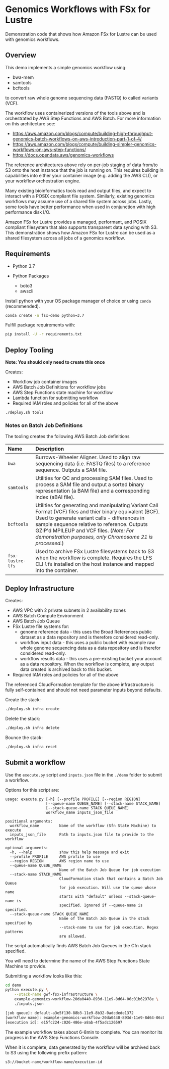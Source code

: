 # Genomics Workflows with FSx for Lustre

Demonstration code that shows how Amazon FSx for Lustre can be used with genomics workflows.

## Overview

This demo implements a simple genomics workflow using:

* bwa-mem
* samtools
* bcftools

to convert raw whole genome sequencing data (FASTQ) to called variants (VCF).

The workflow uses containerized versions of the tools above and is orchestrated by AWS Step Functions and AWS Batch.  For more information on this architecture see:

* https://aws.amazon.com/blogs/compute/building-high-throughput-genomics-batch-workflows-on-aws-introduction-part-1-of-4/
* https://aws.amazon.com/blogs/compute/building-simpler-genomics-workflows-on-aws-step-functions/
* https://docs.opendata.aws/genomics-workflows

The reference architectures above rely on per-job staging of data from/to S3 onto the host instance that the job is running on.  This requires building in capabilities into either your container image (e.g. adding the AWS CLI), or your workflow orchestration engine.

Many existing bioinformatics tools read and output files, and expect to interact with a POSIX compliant file system.  Similarly, existing genomics workflows may assume use of a shared file system across jobs.  Lastly, some tools have better performance when used in conjunction with high performance disk I/O.

Amazon FSx for Lustre provides a managed, performant, and POSIX compliant filesystem that also supports transparent data syncing with S3.  This demonstration shows how Amazon FSx for Lustre can be used as a shared filesystem across all jobs of a genomics workflow.

## Requirements

* Python 3.7
* Python Packages
  
  * boto3
  * awscli

Install python with your OS package manager of choice or using `conda` (recommended).

```bash
conda create -n fsx-demo python=3.7
```

Fulfill package requirements with:

```bash
pip install -U -r requirements.txt
```

## Deploy Tooling

**Note: You should only need to create this once**

Creates:

* Workflow job container images
* AWS Batch Job Definitions for workflow jobs
* AWS Step Functions state machine for workflow
* Lambda function for submitting workflow
* Required IAM roles and policies for all of the above

```bash
./deploy.sh tools
```

### Notes on Batch Job Definitions

The tooling creates the following AWS Batch Job definitions

| Name             | Description |
| :--------------- | :---------- |
| `bwa`            | Burrows-Wheeler Aligner.  Used to align raw sequencing data (i.e. FASTQ files) to a reference sequence.  Outputs a SAM file. |
| `samtools`       | Utilities for QC and processing SAM files.  Used to process a SAM file and output a sorted binary representation (a BAM file) and a corresponding index (aBAI file). |
| `bcftools`       | Utilities for generating and manipulating Variant Call Format (VCF) files and thier binary equivalent (BCF).  Used to generate variant calls - differences in sample sequence relative to reference.  Outputs GZIP'd MPILEUP and VCF files.  (_Note: For demonstration purposes, only Chromosome 21 is processed._) |
| `fsx-lustre-lfs` | Used to archive FSx Lustre filesystems back to S3 when the workflow is complete.  Requires the LFS CLI `lfs` installed on the host instance and mapped into the container. |

## Deploy Infrastructure

Creates:

* AWS VPC with 2 private subnets in 2 availability zones
* AWS Batch Compute Environment
* AWS Batch Job Queue
* FSx Lustre file systems for:
    * genome reference data - this uses the Broad References public dataset as a data repository and is therefore considered read-only.
    * workflow input data - this uses a public bucket with example raw whole genome sequencing data as a data repository and is therefor considered read-only.
    * workflow results data - this uses a pre-existing bucket your account as a data repository.  When the workflow is complete, any output data created is archived back to this bucket.
* Required IAM roles and policies for all of the above

The referenced CloudFormation template for the above infrastructure is fully self-contained and should not need parameter inputs beyond defaults.

Create the stack:
```bash
./deploy.sh infra create
```

Delete the stack:
```bash
./deploy.sh infra delete
```

Bounce the stack:
```bash
./deploy.sh infra reset
```

## Submit a workflow

Use the `execute.py` script and `inputs.json` file in the `./demo` folder to submit a workflow.

Options for this script are:

```text
usage: execute.py [-h] [--profile PROFILE] [--region REGION]
                  [--queue-name QUEUE_NAME] [--stack-name STACK_NAME]
                  [--stack-queue-name STACK_QUEUE_NAME]
                  workflow_name inputs_json_file

positional arguments:
  workflow_name         Name of the workflow (Sfn State Machine) to execute
  inputs_json_file      Path to inputs.json file to provide to the workflow

optional arguments:
  -h, --help            show this help message and exit
  --profile PROFILE     AWS profile to use
  --region REGION       AWS region name to use
  --queue-name QUEUE_NAME
                        Name of the Batch Job Queue for job execution
  --stack-name STACK_NAME
                        CloudFormation stack that contains a Batch Job Queue
                        for job execution. Will use the queue whose name
                        starts with "default" unless --stack-queue-name is
                        specified. Ignored if --queue-name is specified.
  --stack-queue-name STACK_QUEUE_NAME
                        Name of the Batch Job Queue in the stack specified by
                        --stack-name to use for job execution. Regex patterns
                        are allowed.
```

The script automatically finds AWS Batch Job Queues in the Cfn stack specified.

You will need to determine the name of the AWS Step Functions State Machine to provide.

Submitting a workflow looks like this:

```bash
cd demo
python execute.py \
    --stack-name gwf-fsx-infrastructure \
    example-genomics-workflow-20da0440-893d-11e9-8d64-06c01b62978e \
    ./inputs.json

[job queue]: default-a3e5f130-88b3-11e9-8b32-0adcdede1372
[workflow name]: example-genomics-workflow-20da0440-893d-11e9-8d64-06c01b62978e
[execution id]: e15fc224-c026-486e-a8ab-4f5adc126597
```

The example workflow takes about 6-8min to complete.  You can monitor its progress in the AWS Step Functions Console.

When it is complete, data generated by the workflow will be archived back to S3 using the following prefix pattern:

```text
s3://bucket-name/workflow-name/execution-id
```
